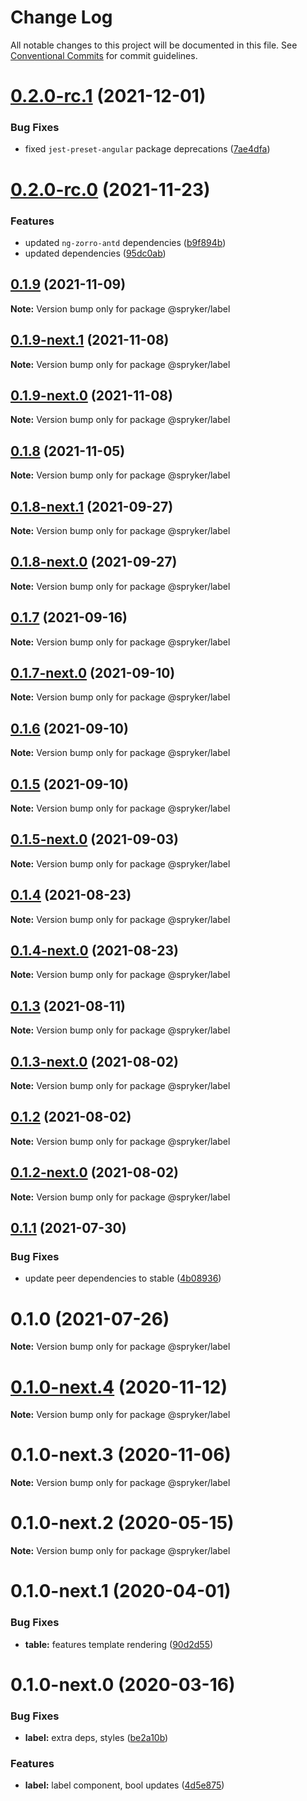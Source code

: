 # Change Log

All notable changes to this project will be documented in this file.
See [Conventional Commits](https://conventionalcommits.org) for commit guidelines.

# [0.2.0-rc.1](https://github.com/spryker/ui-components/compare/@spryker/label@0.2.0-rc.0...@spryker/label@0.2.0-rc.1) (2021-12-01)


### Bug Fixes

* fixed `jest-preset-angular` package deprecations ([7ae4dfa](https://github.com/spryker/ui-components/commit/7ae4dfa3e60b243490e2ccc50db4f2ffee0b8ab9))





# [0.2.0-rc.0](https://github.com/spryker/ui-components/compare/@spryker/label@0.1.8-next.1...@spryker/label@0.2.0-rc.0) (2021-11-23)


### Features

* updated `ng-zorro-antd` dependencies ([b9f894b](https://github.com/spryker/ui-components/commit/b9f894b5c6dd3e469bc8e0f01e251bb29e20e92d))
* updated dependencies ([95dc0ab](https://github.com/spryker/ui-components/commit/95dc0ab04dd4612dc2476ed2b487aee7c7304497))





## [0.1.9](https://github.com/spryker/ui-components/compare/@spryker/label@0.1.9-next.1...@spryker/label@0.1.9) (2021-11-09)

**Note:** Version bump only for package @spryker/label





## [0.1.9-next.1](https://github.com/spryker/ui-components/compare/@spryker/label@0.1.8...@spryker/label@0.1.9-next.1) (2021-11-08)

**Note:** Version bump only for package @spryker/label





## [0.1.9-next.0](https://github.com/spryker/zed-gui/compare/@spryker/label@0.1.8-next.1...@spryker/label@0.1.9-next.0) (2021-11-08)

**Note:** Version bump only for package @spryker/label





## [0.1.8](https://github.com/spryker/ui-components/compare/@spryker/label@0.1.8-next.1...@spryker/label@0.1.8) (2021-11-05)

**Note:** Version bump only for package @spryker/label





## [0.1.8-next.1](https://github.com/spryker/ui-components/compare/@spryker/label@0.1.7...@spryker/label@0.1.8-next.1) (2021-09-27)

**Note:** Version bump only for package @spryker/label





## [0.1.8-next.0](https://github.com/spryker/zed-gui/compare/@spryker/label@0.1.4...@spryker/label@0.1.8-next.0) (2021-09-27)

**Note:** Version bump only for package @spryker/label





## [0.1.7](https://github.com/spryker/ui-components/compare/@spryker/label@0.1.7-next.0...@spryker/label@0.1.7) (2021-09-16)

**Note:** Version bump only for package @spryker/label





## [0.1.7-next.0](https://github.com/spryker/ui-components/compare/@spryker/label@0.1.6...@spryker/label@0.1.7-next.0) (2021-09-10)

**Note:** Version bump only for package @spryker/label





## [0.1.6](https://github.com/spryker/ui-components/compare/@spryker/label@0.1.5-next.0...@spryker/label@0.1.6) (2021-09-10)

**Note:** Version bump only for package @spryker/label





## [0.1.5](https://github.com/spryker/ui-components/compare/@spryker/label@0.1.5-next.0...@spryker/label@0.1.5) (2021-09-10)

**Note:** Version bump only for package @spryker/label





## [0.1.5-next.0](https://github.com/spryker/ui-components/compare/@spryker/label@0.1.4...@spryker/label@0.1.5-next.0) (2021-09-03)

**Note:** Version bump only for package @spryker/label





## [0.1.4](https://github.com/spryker/ui-components/compare/@spryker/label@0.1.4-next.0...@spryker/label@0.1.4) (2021-08-23)

**Note:** Version bump only for package @spryker/label





## [0.1.4-next.0](https://github.com/spryker/ui-components/compare/@spryker/label@0.1.3...@spryker/label@0.1.4-next.0) (2021-08-23)

**Note:** Version bump only for package @spryker/label





## [0.1.3](https://github.com/spryker/ui-components/compare/@spryker/label@0.1.3-next.0...@spryker/label@0.1.3) (2021-08-11)

**Note:** Version bump only for package @spryker/label





## [0.1.3-next.0](https://github.com/spryker/ui-components/compare/@spryker/label@0.1.2...@spryker/label@0.1.3-next.0) (2021-08-02)

**Note:** Version bump only for package @spryker/label





## [0.1.2](https://github.com/spryker/ui-components/compare/@spryker/label@0.1.2-next.0...@spryker/label@0.1.2) (2021-08-02)

**Note:** Version bump only for package @spryker/label





## [0.1.2-next.0](https://github.com/spryker/ui-components/compare/@spryker/label@0.1.1...@spryker/label@0.1.2-next.0) (2021-08-02)

**Note:** Version bump only for package @spryker/label





## [0.1.1](https://github.com/spryker/ui-components/compare/@spryker/label@0.1.0...@spryker/label@0.1.1) (2021-07-30)


### Bug Fixes

* update peer dependencies to stable ([4b08936](https://github.com/spryker/ui-components/commit/4b0893691360cf4bd66935aed24873266c98c4e4))





# 0.1.0 (2021-07-26)

**Note:** Version bump only for package @spryker/label





# [0.1.0-next.4](https://github.com/spryker/ui-components/compare/@spryker/label@0.1.0-next.3...@spryker/label@0.1.0-next.4) (2020-11-12)

**Note:** Version bump only for package @spryker/label





# 0.1.0-next.3 (2020-11-06)

**Note:** Version bump only for package @spryker/label





# 0.1.0-next.2 (2020-05-15)

**Note:** Version bump only for package @spryker/label





# 0.1.0-next.1 (2020-04-01)


### Bug Fixes

* **table:** features template rendering ([90d2d55](https://github.com/spryker/ui-components/commit/90d2d5588675d2df0aa79b018abddd62cd6be864))





# 0.1.0-next.0 (2020-03-16)


### Bug Fixes

* **label:** extra deps, styles ([be2a10b](https://github.com/spryker/ui-components/commit/be2a10b8b87a48af6353445b2469484c356b884d))


### Features

* **label:** label component, bool updates ([4d5e875](https://github.com/spryker/ui-components/commit/4d5e8757009faa5fa2b4546b0061508b2c5725f0))
